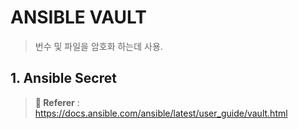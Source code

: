 # ANSIBLE VAULT

> 번수 및 파일을 암호화 하는데 사용.

## 1. Ansible Secret 



> **:link: Referer** : 
> https://docs.ansible.com/ansible/latest/user_guide/vault.html
